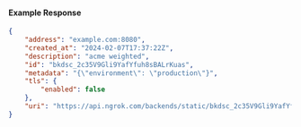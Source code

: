 <!-- Code generated for API Clients. DO NOT EDIT. -->

#### Example Response

```json
{
	"address": "example.com:8080",
	"created_at": "2024-02-07T17:37:22Z",
	"description": "acme weighted",
	"id": "bkdsc_2c35V9Gli9YafYfuh8sBALrKuas",
	"metadata": "{\"environment\": \"production\"}",
	"tls": {
		"enabled": false
	},
	"uri": "https://api.ngrok.com/backends/static/bkdsc_2c35V9Gli9YafYfuh8sBALrKuas"
}
```
